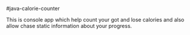 #java-calorie-counter

This is console app which help count your got and lose calories and also allow chase static information about your progress.
